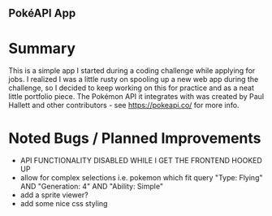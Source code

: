 ## PokéAPI App

# Summary

This is a simple app I started during a coding challenge while applying for jobs. I realized I was a little rusty on spooling up a new web app during the challenge, so I decided to keep working on this for practice and as a neat little portfolio piece. The Pokémon API it integrates with was created by Paul Hallett and other contributors - see https://pokeapi.co/ for more info.

# Noted Bugs / Planned Improvements

-   API FUNCTIONALITY DISABLED WHILE I GET THE FRONTEND HOOKED UP
-   allow for complex selections i.e. pokemon which fit query "Type: Flying" AND "Generation: 4" AND "Ability: Simple"
-   add a sprite viewer?
-   add some nice css styling
